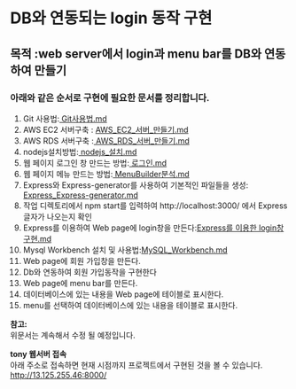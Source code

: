 # DB와 연동되는 login 동작 구현    

## 목적 :web server에서 login과 menu bar를 DB와 연동하여 만들기 

### 아래와 같은 순서로 구현에 필요한 문서를 정리합니다.

  1. Git 사용법:<a href="https://github.com/saeamus/zeror-p1/blob/master/Doc/001.Git%EC%82%AC%EC%9A%A9%EB%B2%95.md"> Git사용법.md</a> 
  2. AWS EC2 서버구축 : <a href="https://github.com/saeamus/zeror-p1/blob/master/Doc/002.AWS_EC2_%EC%84%9C%EB%B2%84_%EB%A7%8C%EB%93%A4%EA%B8%B0.md"> AWS_EC2_서버_만들기.md</a>  
  3. AWS RDS 서버구축 :<a href="https://github.com/saeamus/zeror-p1/blob/master/Doc/003.AWS_RDS_%EC%84%9C%EB%B2%84_%EB%A7%8C%EB%93%A4%EA%B8%B0.md"> AWS_RDS_서버_만들기.md</a>
  4. nodejs설치방법:<a href="https://github.com/saeamus/zeror-p1/blob/master/Doc/004.nodejs_%EC%84%A4%EC%B9%98.md"> nodejs_설치.md</a>
  5. 웹 페이지 로그인 창 만드는 방법:<a href="https://github.com/saeamus/zeror-p1/blob/master/Doc/005.%EB%A1%9C%EA%B7%B8%EC%9D%B8.md"> 로그인.md</a>
  6. 웹 페이지 메뉴 만드는 방법:<a href="https://github.com/saeamus/zeror-p1/blob/master/Doc/007.MenuBuilder%EB%B6%84%EC%84%9D.md"> MenuBuilder분석.md</a>
  7. Express와 Express-generator를 사용하여 기본적인 파일들을 생성:<a href="https://github.com/saeamus/zeror-p1/blob/master/Doc/004a.Express_Express-generator.md"> Express_Express-generator.md</a>
  8. 작업 디렉토리에서 npm start를 입력하여 http:\/\/localhost:3000\/ 에서 Express 글자가 나오는지 확인
  9. Express를 이용하여 Web page에 login창을 만든다:<a href="https://github.com/saeamus/zeror-p1/blob/master/Doc/005a.Express%EB%A5%BC%20%EC%9D%B4%EC%9A%A9%ED%95%9C%20login%EC%B0%BD%EA%B5%AC%ED%98%84.md">Express를 이용한 login창구현.md</a>
  10. Mysql Workbench 설치 및 사용법:<a href="https://github.com/saeamus/zeror-p1/blob/master/Doc/015.MySQL_Workbench.md">MySQL_Workbench.md</a>
  11. Web page에 회원 가입창을 만든다.
  12. Db와 연동하여 회원 가입동작을 구현한다
  13. Web page에 menu bar를 만든다.
  14. 데이터베이스에 있는 내용을 Web page에 테이블로 표시한다.
  15. menu를 선택하여 데이터베이스에 있는 내용을 테이블로 표시한다.
  
  **참고:**     
  위문서는 계속해서 수정 될 예정입니다.    

  **tony 웹서버 접속**    
  아래 주소로 접속하면 현재 시점까지 프로젝트에서 구현된 것을 볼 수 있습니다.    
  http://13.125.255.46:8000/
